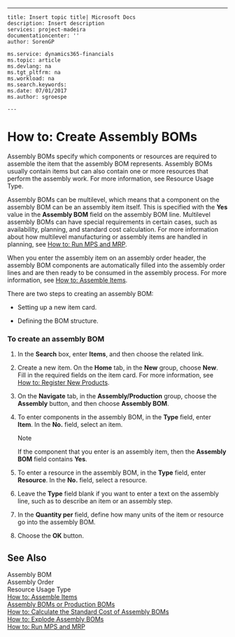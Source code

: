 ---
    title: Insert topic title| Microsoft Docs
    description: Insert description
    services: project-madeira
    documentationcenter: ''
    author: SorenGP

    ms.service: dynamics365-financials
    ms.topic: article
    ms.devlang: na
    ms.tgt_pltfrm: na
    ms.workload: na
    ms.search.keywords:
    ms.date: 07/01/2017
    ms.author: sgroespe

    ---
# How to: Create Assembly BOMs
Assembly BOMs specify which components or resources are required to assemble the item that the assembly BOM represents. Assembly BOMs usually contain items but can also contain one or more resources that perform the assembly work. For more information, see Resource Usage Type.  
  
 Assembly BOMs can be multilevel, which means that a component on the assembly BOM can be an assembly item itself. This is specified with the **Yes** value in the **Assembly BOM** field on the assembly BOM line. Multilevel assembly BOMs can have special requirements in certain cases, such as availability, planning, and standard cost calculation. For more information about how multilevel manufacturing or assembly items are handled in planning, see [How to: Run MPS and MRP](../how-to-calculate-the-standard-cost-of-assembly-boms.md).  
  
 When you enter the assembly item on an assembly order header, the assembly BOM components are automatically filled into the assembly order lines and are then ready to be consumed in the assembly process. For more information, see [How to: Assemble Items](../how-to-assemble-items.md).  
  
 There are two steps to creating an assembly BOM:  
  
-   Setting up a new item card.  
  
-   Defining the BOM structure.  
  
### To create an assembly BOM  
  
1.  In the **Search** box, enter **Items**, and then choose the related link.  
  
2.  Create a new item. On the **Home** tab, in the **New** group, choose **New**. Fill in the required fields on the item card. For more information, see [How to: Register New Products](../how-to-register-new-products.md).  
  
3.  On the **Navigate** tab, in the **Assembly\/Production** group, choose the **Assembly** button, and then choose **Assembly BOM**.  
  
4.  To enter components in the assembly BOM, in the **Type** field, enter **Item**. In the **No.** field, select an item.  
  
    > [!NOTE]  
    >  If the component that you enter is an assembly item, then the **Assembly BOM** field contains **Yes**.  
  
5.  To enter a resource in the assembly BOM, in the **Type** field, enter **Resource**. In  the **No.** field, select a resource.  
  
6.  Leave the **Type** field blank if you want to enter a text on the assembly line, such as to describe an item or an assembly step.  
  
7.  In the **Quantity per** field, define how many units of the item or resource go into the assembly BOM.  
  
8.  Choose the **OK** button.  
  
## See Also  
 Assembly BOM   
 Assembly Order   
 Resource Usage Type   
 [How to: Assemble Items](../how-to-assemble-items.md)   
 [Assembly BOMs or Production BOMs](../assembly-boms-or-production-boms.md)   
 [How to: Calculate the Standard Cost of Assembly BOMs](../how-to-calculate-the-standard-cost-of-assembly-boms.md)   
 [How to: Explode Assembly BOMs](../how-to-explode-assembly-boms.md)   
 [How to: Run MPS and MRP](../how-to-run-mps-and-mrp.md)